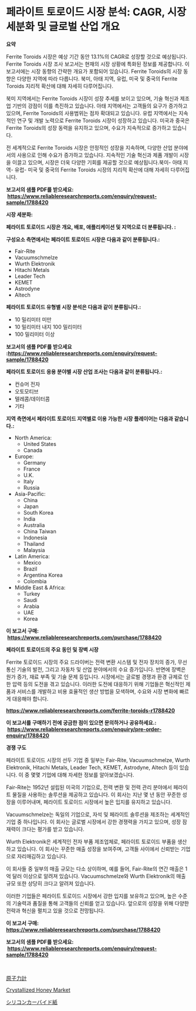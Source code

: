 <p><h1>페라이트 토로이드 시장 분석: CAGR, 시장 세분화 및 글로벌 산업 개요</h1></p><p><strong>요약</strong></p>
<p><p>Ferrite Toroids 시장은 예상 기간 동안 13.1%의 CAGR로 성장할 것으로 예상됩니다. Ferrite Toroids 시장 조사 보고서는 현재의 시장 상황에 특화된 정보를 제공합니다. 이 보고서에는 시장 동향의 간략한 개요가 포함되어 있습니다. Ferrite Toroids의 시장 동향은 다양한 지역에 따라 다릅니다. 북미, 아태 지역, 유럽, 미국 및 중국의 Ferrite Toroids 지리적 확산에 대해 자세히 다루어집니다.</p><p>북미 지역에서는 Ferrite Toroids 시장이 성장 추세를 보이고 있으며, 기술 혁신과 제조업 기반의 강점이 이를 촉진하고 있습니다. 아태 지역에서는 고객들의 요구가 증가하고 있으며, Ferrite Toroids의 사용범위는 점차 확대되고 있습니다. 유럽 지역에서는 지속적인 연구 및 개발 노력으로 Ferrite Toroids 시장이 성장하고 있습니다. 미국과 중국은 Ferrite Toroids의 성장 동력을 유지하고 있으며, 수요가 지속적으로 증가하고 있습니다.</p><p>전 세계적으로 Ferrite Toroids 시장은 안정적인 성장을 지속하며, 다양한 산업 분야에서의 사용으로 인해 수요가 증가하고 있습니다. 지속적인 기술 혁신과 제품 개발이 시장을 이끌고 있으며, 시장은 더욱 다양한 기회를 제공할 것으로 예상됩니다.북미- 아태 지역- 유럽- 미국 및 중국의 Ferrite Toroids 시장의 지리적 확산에 대해 자세히 다루어집니다.</p></p>
<p><strong>보고서의 샘플 PDF를 받으세요: &nbsp;<a href="https://www.reliableresearchreports.com/enquiry/request-sample/1788420">https://www.reliableresearchreports.com/enquiry/request-sample/1788420</a></strong></p>
<p><strong>시장 세분화:</strong></p>
<p><strong> 페라이트 토로이드 시장은 개요, 배포, 애플리케이션 및 지역으로 더 분류됩니다. :</strong></p>
<p><strong>구성요소 측면에서는 페라이트 토로이드 시장은 다음과 같이 분류됩니다.:</strong></p>
<p><ul><li>Fair-Rite</li><li>Vacuumschmelze</li><li>Wurth Elektronik</li><li>Hitachi Metals</li><li>Leader Tech</li><li>KEMET</li><li>Astrodyne</li><li>Altech</li></ul></p>
<p><strong> 페라이트 토로이드 유형별 시장 분석은 다음과 같이 분류됩니다.:</strong></p>
<p><ul><li>10 밀리미터 미만</li><li>10 밀리미터 내지 100 밀리미터</li><li>100 밀리미터 이상</li></ul></p>
<p><strong>보고서의 샘플 PDF를 받으세요 :<a href="https://www.reliableresearchreports.com/enquiry/request-sample/1788420">https://www.reliableresearchreports.com/enquiry/request-sample/1788420</a></strong></p>
<p><strong> 페라이트 토로이드 응용 분야별 시장 산업 조사는 다음과 같이 분류됩니다.:</strong></p>
<p><ul><li>컨슈머 전자</li><li>오토모티브</li><li>텔레콤/데이터콤</li><li>기타</li></ul></p>
<p><strong>지역 측면에서 페라이트 토로이드 지역별로 이용 가능한 시장 플레이어는 다음과 같습니다.:</strong></p>
<p><ul>
    <li>
        North America:
        <ul>
            <li>United States</li>
            <li>Canada</li>
        </ul>
    </li>
    <li>
        Europe:
        <ul>
            <li>Germany</li>
            <li>France</li>
            <li>U.K.</li>
            <li>Italy</li>
            <li>Russia</li>
        </ul>
    </li>
    <li>
        Asia-Pacific:
        <ul>
            <li>China</li>
            <li>Japan</li>
            <li>South Korea</li>
            <li>India</li>
            <li>Australia</li>
            <li>China Taiwan</li>
            <li>Indonesia</li>
            <li>Thailand</li>
            <li>Malaysia</li>
        </ul>
    </li>
    <li>
        Latin America:
        <ul>
            <li>Mexico</li>
            <li>Brazil</li>
            <li>Argentina Korea</li>
            <li>Colombia</li>
        </ul>
    </li>
    <li>
        Middle East & Africa:
        <ul>
            <li>Turkey</li>
            <li>Saudi</li>
            <li>Arabia</li>
            <li>UAE</li>
            <li>Korea</li>
        </ul>
    </li>
    </ul></p>
<p><strong>이 보고서 구매: &nbsp;<a href="https://www.reliableresearchreports.com/purchase/1788420">https://www.reliableresearchreports.com/purchase/1788420</a></strong></p>
<p><strong>페라이트 토로이드의 주요 동인 및 장벽 시장</strong></p>
<p><p>Ferrite 토로이드 시장의 주요 드라이버는 전력 변환 시스템 및 전자 장치의 증가, 무선 통신 기술의 발전, 그리고 자동차 및 산업 분야에서의 수요 증가입니다. 반면에 장벽은 원가 증가, 재료 부족 및 기술 문제 등입니다. 시장에서는 글로벌 경쟁과 환경 규제로 인한 압력 등의 도전을 겪고 있습니다. 이러한 도전에 대응하기 위해 기업들은 혁신적인 제품과 서비스를 개발하고 비용 효율적인 생산 방법을 모색하며, 수요와 시장 변화에 빠르게 대응해야 합니다.</p></p>
<p><strong><a href="https://www.reliableresearchreports.com/ferrite-toroids-r1788420">https://www.reliableresearchreports.com/ferrite-toroids-r1788420</a></strong></p>
<p><strong>이 보고서를 구매하기 전에 궁금한 점이 있으면 문의하거나 공유하세요.: &nbsp;<a href="https://www.reliableresearchreports.com/enquiry/pre-order-enquiry/1788420">https://www.reliableresearchreports.com/enquiry/pre-order-enquiry/1788420</a></strong></p>
<p><strong>경쟁 구도</strong></p>
<p><p>페라이트 토로이드 시장의 선두 기업 중 일부는 Fair-Rite, Vacuumschmelze, Wurth Elektronik, Hitachi Metals, Leader Tech, KEMET, Astrodyne, Altech 등이 있습니다. 이 중 몇몇 기업에 대해 자세한 정보를 알아보겠습니다.</p><p>Fair-Rite는 1952년 설립된 미국의 기업으로, 전력 변환 및 전력 관리 분야에서 페라이트 물질을 사용하는 솔루션을 제공하고 있습니다. 이 회사는 지난 몇 년 동안 꾸준한 성장을 이루어내며, 페라이트 토로이드 시장에서 높은 입지를 유지하고 있습니다.</p><p>Vacuumschmelze는 독일의 기업으로, 자석 및 페라이트 솔루션을 제조하는 세계적인 기업 중 하나입니다. 이 회사는 글로벌 시장에서 강한 경쟁력을 가지고 있으며, 성장 잠재력이 크다는 평가를 받고 있습니다.</p><p>Wurth Elektronik은 세계적인 전자 부품 제조업체로, 페라이트 토로이드 부품을 생산하고 있습니다. 이 회사는 꾸준한 매출 성장을 보여주며, 고객들 사이에서 신뢰받는 기업으로 자리매김하고 있습니다.</p><p>이 회사들 중 일부의 매출 규모는 다소 상이하며, 예를 들어, Fair-Rite의 연간 매출은 1억 달러 이상으로 알려져 있습니다. Vacuumschmelze와 Wurth Elektronik의 매출 규모 또한 상당히 크다고 알려져 있습니다.</p><p>이러한 기업들은 페라이트 토로이드 시장에서 강한 입지를 보유하고 있으며, 높은 수준의 기술력과 품질을 통해 고객들의 신뢰를 얻고 있습니다. 앞으로의 성장을 위해 다양한 전략과 혁신을 펼치고 있을 것으로 전망됩니다.</p></p>
<p><strong>이 보고서 구매: &nbsp; <a href="https://www.reliableresearchreports.com/purchase/1788420">https://www.reliableresearchreports.com/purchase/1788420</a></strong></p>
<p><strong>보고서의 샘플 PDF를 받으세요: &nbsp;<a href="https://www.reliableresearchreports.com/enquiry/request-sample/1788420">https://www.reliableresearchreports.com/enquiry/request-sample/1788420</a></strong><strong></strong></p>
<p>&nbsp;</p>
<p><p><a href="https://medium.com/@shawnsmihv6/%E5%8E%9F%E5%AD%90%E6%A0%B8%E3%82%B2%E3%83%BC%E3%82%B8%E5%B8%82%E5%A0%B4%E3%82%B7%E3%82%A7%E3%82%A2%E3%81%AE%E9%80%B2%E5%8C%96%E3%81%A8%E5%B8%82%E5%A0%B4%E6%88%90%E9%95%B7%E3%83%88%E3%83%AC%E3%83%B3%E3%83%892024%E5%B9%B4%E3%81%8B%E3%82%892031%E5%B9%B4%E3%81%BE%E3%81%A7-9ece67bc516d">原子力計</a></p><p><a href="https://florentine-yuzu-f42.notion.site/Crystallized-Honey-Market-Size-Market-Outlook-and-Market-Forecast-2024-to-2031-176b3848b27643a5bd92342fb178c635">Crystallized Honey Market</a></p><p><a href="https://medium.com/@shawnsmihv6/%E3%82%B1%E3%82%A4%E7%B4%A0%E7%82%AD%E5%8C%96%E3%82%B1%E3%82%A4%E7%B4%A0%E3%83%9A%E3%83%BC%E3%83%91%E3%83%BC%E5%B8%82%E5%A0%B4-2031%E5%B9%B4%E3%81%BE%E3%81%A7%E3%81%AE%E6%88%90%E5%8A%9F%E3%81%99%E3%82%8B%E3%83%93%E3%82%B8%E3%83%8D%E3%82%B9%E6%88%A6%E7%95%A5%E3%81%AE%E9%8D%B5-54e0dbd99fdd">シリコンカーバイド紙</a></p></p>